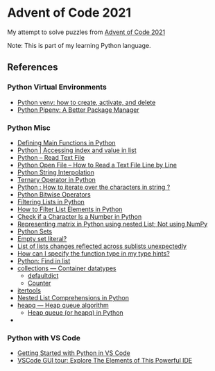# Advent of Code 2021

My attempt to solve puzzles from [Advent of Code 2021](https://adventofcode.com/2021/)

Note: This is part of my learning Python language.

## References

### Python Virtual Environments
- [Python venv: how to create, activate, and delete](https://python.land/virtual-environments/virtualenv)
- [Python Pipenv: A Better Package Manager](https://python.land/virtual-environments/pipenv)

### Python Misc 
- [Defining Main Functions in Python](https://realpython.com/python-main-function/)
- [Python | Accessing index and value in list](https://www.geeksforgeeks.org/python-accessing-index-and-value-in-list/)
- [Python – Read Text File](https://pythonexamples.org/python-read-text-file/)
- [Python Open File – How to Read a Text File Line by Line](https://www.freecodecamp.org/news/python-open-file-how-to-read-a-text-file-line-by-line/)
- [Python String Interpolation](https://www.geeksforgeeks.org/python-string-interpolation/)
- [Ternary Operator in Python](https://www.geeksforgeeks.org/ternary-operator-in-python/)
- [Python : How to iterate over the characters in string ?](https://thispointer.com/python-how-to-iterate-over-the-characters-in-string/)
- [Python Bitwise Operators](https://www.geeksforgeeks.org/python-bitwise-operators)
- [Filtering Lists in Python](https://towardsdatascience.com/filtering-lists-in-python-a3387c7b6b5e)
- [How to Filter List Elements in Python](https://www.pythontutorial.net/python-basics/python-filter-list/)
- [Check if a Character Is a Number in Python](https://www.delftstack.com/howto/python/python-check-if-character-is-number/)
- [Representing matrix in Python using nested List; Not using NumPy](https://stackoverflow.com/a/28019848/5256015)
- [Python Sets](https://www.programiz.com/python-programming/set)
- [Empty set literal?](https://stackoverflow.com/questions/6130374/empty-set-literal)
- [List of lists changes reflected across sublists unexpectedly](https://stackoverflow.com/q/240178/5256015)
- [How can I specify the function type in my type hints?](https://stackoverflow.com/q/37835179/5256015)
- [Python: Find in list](https://stackoverflow.com/questions/9542738/python-find-in-list)
- [collections — Container datatypes](https://docs.python.org/3/library/collections.html)
  - [defaultdict](https://docs.python.org/3/library/collections.html#collections.defaultdict)
  - [Counter](https://docs.python.org/3/library/collections.html#collections.Counter)
- [itertools](https://docs.python.org/3/library/itertools.html)
- [Nested List Comprehensions in Python](https://www.geeksforgeeks.org/nested-list-comprehensions-in-python/)
- [heapq — Heap queue algorithm](https://docs.python.org/3/library/heapq.html)
  - [Heap queue (or heapq) in Python](https://www.geeksforgeeks.org/heap-queue-or-heapq-in-python/)
- 
### Python with VS Code
- [Getting Started with Python in VS Code](https://code.visualstudio.com/docs/python/python-tutorial)
- [VSCode GUI tour: Explore The Elements of This Powerful IDE](https://python.land/creating-python-programs/vscode-gui-tour)

